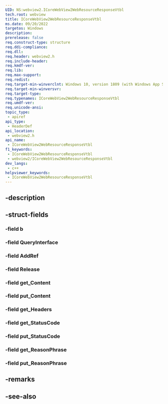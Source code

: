 ```yaml
---
UID: NS:webview2.ICoreWebView2WebResourceResponseVtbl
tech.root: webview
title: ICoreWebView2WebResourceResponseVtbl
ms.date: 09/20/2022
targetos: Windows
description: 
prerelease: false
req.construct-type: structure
req.ddi-compliance: 
req.dll: 
req.header: webview2.h
req.include-header: 
req.kmdf-ver: 
req.lib: 
req.max-support: 
req.redist: 
req.target-min-winverclnt: Windows 10, version 1809 (with Windows App SDK 1.1 or later)
req.target-min-winversvr: 
req.target-type: 
req.typenames: ICoreWebView2WebResourceResponseVtbl
req.umdf-ver: 
req.unicode-ansi: 
topic_type:
 - apiref
api_type:
 - HeaderDef
api_location:
 - webview2.h
api_name:
 - ICoreWebView2WebResourceResponseVtbl
f1_keywords:
 - ICoreWebView2WebResourceResponseVtbl
 - webview2/ICoreWebView2WebResourceResponseVtbl
dev_langs:
 - c++
helpviewer_keywords:
 - ICoreWebView2WebResourceResponseVtbl
---
```


## -description

## -struct-fields

### -field b

### -field QueryInterface

### -field AddRef

### -field Release

### -field get_Content

### -field put_Content

### -field get_Headers

### -field get_StatusCode

### -field put_StatusCode

### -field get_ReasonPhrase

### -field put_ReasonPhrase

## -remarks

## -see-also

